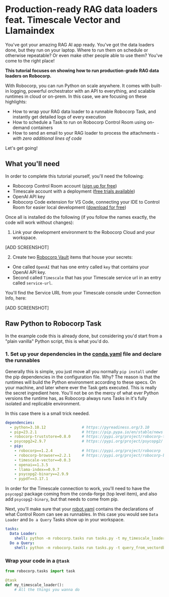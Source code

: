 # Production-ready RAG data loaders feat. Timescale Vector and Llamaindex

You've got your amazing RAG AI app ready. You've got the data loaders done, but they run on your laptop. Where to run them on schedule or otherwise repeatable? Or even make other people able to use them? You've come to the right place!

**This tutorial focuses on showing how to run production-grade RAG data loaders on Robocorp.**

With Robocorp, you can run Python on scale anywhere. It comes with built-in logging, powerful orchestrator with an API to everything, and scalable runtimes in cloud or on-prem. In this case, we are focusing on these highlights:

- How to wrap your RAG data loader to a runnable Robocorp Task, and instantly get detailed logs of every execution
- How to schedule a Task to run on Robocorp Control Room using on-demand containers
- How to send an email to your RAG loader to process the attachments - *with zero additional lines of code*

Let's get going!

## What you'll need

In order to complete this tutorial yourself, you'll need the following:

- Robocorp Control Room account ([sign up for free](https://cloud.robocorp.com/))
- Timescale account with a deployment ([free trials available]())
- OpenAI API key
- Robocorp Code extension for VS Code, connecting your IDE to Control Room for easier local development ([download for free](https://marketplace.visualstudio.com/items?itemName=robocorp.robocorp-code))

Once all is installed do the following (if you follow the names exactly, the code will work without changes):

1. Link your development environment to the Robocorp Cloud and your workspace.

[ADD SCREENSHOT]

2. Create two [Robocorp Vault](https://robocorp.com/docs/development-guide/variables-and-secrets/vault) items that house your secrets:
  - One called `OpenAI` that has one entry called `key` that contains your OpenAI API key.
  - Second called `Timescale` that has your Timescale service url in an entry called `service-url`.

You'll find the Service URL from your Timescale console under Connection Info, here:

[ADD SCREENSHOT]

## Raw Python to Robocorp Task

In the example code this is already done, but considering you'd start from a "plain vanilla" Python script, this is what you'd do.

### 1. Set up your dependencies in the [conda.yaml](conda.yaml) file and declare the runnables

Generally this is simple, you just move all you normally `pip install` under the pip dependencies in the configuration file. Why? The reason is that the runtimes will build the Python environment according to these specs. On your machine, and later where ever the Task gets executed. This is really the secret ingredient here. You'll not be on the mercy of what ever Python versions the runtime has, as Robocorp always runs Tasks in it's fully isolated and replicable environment.

In this case there is a small trick needed.

```yaml
dependencies:
  - python=3.10.12                # https://pyreadiness.org/3.10
  - pip=23.2.1                    # https://pip.pypa.io/en/stable/news
  - robocorp-truststore=0.8.0     # https://pypi.org/project/robocorp-truststore/
  - psycopg2=2.9.7                # https://pypi.org/project/psycopg2/
  - pip:
    - robocorp==1.2.4             # https://pypi.org/project/robocorp
    - robocorp-browser==2.2.1     # https://pypi.org/project/robocorp-browser
    - timescale-vector==0.0.3
    - openai==1.3.5
    - llama-index==0.9.7
    - psycopg2-binary==2.9.9
    - pypdf==3.17.1
```

In order for the Timescale connection to work, you'll need to have the `psycopg2` package coming from the conda-forge (top level item), and also add `psycopg2-binary`, but that needs to come from pip.

Next, you'll make sure that your [robot.yaml](robot.yaml) contains the declarations of what Control Room can see as runnables. In this case you would see `Data Loader` and `Do a Query` Tasks show up in your workspace.

```yaml
tasks:
  Data Loader:
    shell: python -m robocorp.tasks run tasks.py -t my_timescale_loader
  Do a Query:
    shell: python -m robocorp.tasks run tasks.py -t query_from_vectordb
```

### Wrap your code in a `@task`

```python
from robocorp.tasks import task

@task
def my_timescale_loader():
    # All the things you wanna do
```

